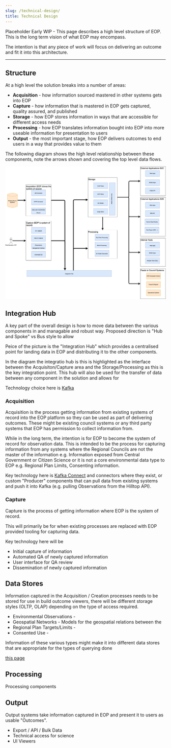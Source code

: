 ```yaml
---
slug: /technical-design/
title: Technical Design
---
```


Placeholder Early WIP - This page describes a high level structure of EOP. This
is the long term vision of what EOP may encompass.

The intention is that any piece of work will focus on delivering an outcome and
fit it into this architecture.

---

## Structure

At a high level the solution breaks into a number of areas:

- **Acquisition** - how information sourced mastered in other systems gets into
  EOP
- **Capture** - how information that is mastered in EOP gets captured, quality
  assured, and published
- **Storage** - how EOP stores information in ways that are accessible for
  different access needs
- **Processing** - how EOP translates information bought into EOP into more
  useable information for presentation to users
- **Output** - the most important stage, how EOP delivers outcomes to end users
  in a way that provides value to them

The following diagram shows the high level relationship between these
components, note the arrows shown and covering the top level data flows.

![High Level Overview Diagram](./high-level-overview.png)

## Integration Hub

A key part of the overall design is how to move data between the various
components in and managable and robust way. Proposed direction is "Hub and
Spoke" vs Bus style to allow

Peice of the picture is the "Integration Hub" which provides a centralised point
for landing data in EOP and distributing it to the other components.

In the diagram the integratio hub is this is highlighted as the interface
between the Acquisiton/Capture area and the Storage/Processing as this is the
key integration point. This hub will also be used for the transfer of data
between any component in the solution and allows for

Technology choice here is [Kafka](https://kafka.apache.org/)

### Acquisition

Acquisition is the process getting information from existing systems of record
into the EOP platform so they can be used as part of delivering outcomes. These
might be existing council systems or any third party systems that EOP has
permission to collect information from.

While in the long term, the intention is for EOP to become the system of record
for observation data. This is intended to be the process for capturing
information from any systems where the Regional Councils are not the master of
the information e.g. Information exposed from Central Government or Citizen
Science or it is not a core environmental data type to EOP e.g. Regional Plan
Limits, Consenting information.

Key technology here is
[Kafka Connect](https://kafka.apache.org/documentation/#connect) and connectors
where they exist, or custom "Producer" components that can pull data from
existing systems and push it into Kafka (e.g. pulling Observations from the
Hilltop API).

### Capture

Capture is the process of getting information where EOP is the system of record.

This will primarily be for when existing processes are replaced with EOP
provided tooling for capturing data.

Key technology here will be

- Initial capture of information
- Automated QA of newly captured information
- User interface for QA review
- Dissemination of newly captured information

## Data Stores

Information captured in the Acquisition / Creation processes needs to be stored
for use in build outcome viewers, there will be different storage styles (OLTP,
OLAP) depending on the type of access required.

- Environmental Observations -
- Geospatial Networks - Models for the geospatial relations between the
- Regional Plan Targets/Limits -
- Consented Use -

Information of these various types might make it into different data stores that
are appropriate for the types of querying done

[this page](./data-sets)

## Processing

Processing components

## Output

Output systems take information captured in EOP and present it to users as
usable "Outcomes".

- Export / API / Bulk Data
- Technical access for science
- UI Viewers

